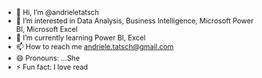 - 👋 Hi, I’m @andrieletatsch
- 👀 I’m interested in Data Analysis,  Business Intelligence, Microsoft Power BI, Microsoft Excel
- 🌱 I’m currently learning Power BI, Excel 
- 📫 How to reach me andriele.tatsch@gmail.com
- 😄 Pronouns: ...She
- ⚡ Fun fact: I love read

<!---
andrieletatsch/andrieletatsch is a ✨ special ✨ repository because its `README.md` (this file) appears on your GitHub profile.
You can click the Preview link to take a look at your changes.
--->
